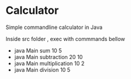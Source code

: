 # Calculator
Simple commandline calculator in Java

Inside src folder , exec with commmands bellow 

 - java Main sum 10 5
 - java Main subtraction 20 10
 - java Main multiplication 10 2 
 - java Main division 10 5
 
 
